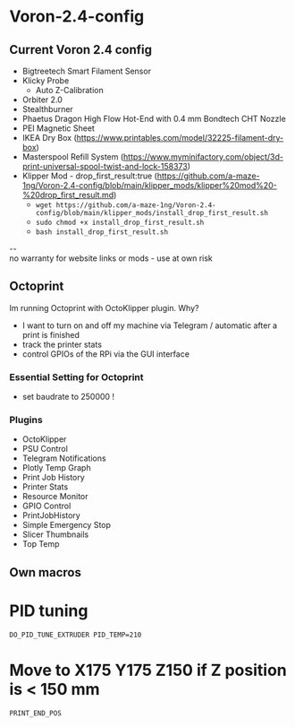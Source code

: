 # Voron-2.4-config
## Current Voron 2.4 config
* Bigtreetech Smart Filament Sensor  
* Klicky Probe  
  * Auto Z-Calibration  
* Orbiter 2.0  
* Stealthburner  
* Phaetus Dragon High Flow Hot-End with 0.4 mm Bondtech CHT Nozzle  
* PEI Magnetic Sheet  
* IKEA Dry Box (https://www.printables.com/model/32225-filament-dry-box)  
* Masterspool Refill System (https://www.myminifactory.com/object/3d-print-universal-spool-twist-and-lock-158373)  
* Klipper Mod - drop_first_result:true (https://github.com/a-maze-1ng/Voron-2.4-config/blob/main/klipper_mods/klipper%20mod%20-%20drop_first_result.md)
  * ```wget https://github.com/a-maze-1ng/Voron-2.4-config/blob/main/klipper_mods/install_drop_first_result.sh```
  * ```sudo chmod +x install_drop_first_result.sh```
  * ```bash install_drop_first_result.sh```  

--  
no warranty for website links or mods - use at own risk

## Octoprint
Im running Octoprint with OctoKlipper plugin. 
Why?  
* I want to turn on and off my machine via Telegram / automatic after a print is finished
* track the printer stats
* control GPIOs of the RPi via the GUI interface

### Essential Setting for Octoprint
* set baudrate to 250000 !

### Plugins  
* OctoKlipper
* PSU Control
* Telegram Notifications
* Plotly Temp Graph
* Print Job History
* Printer Stats
* Resource Monitor
* GPIO Control
* PrintJobHistory 
* Simple Emergency Stop
* Slicer Thumbnails
* Top Temp

## Own macros
# PID tuning
```DO_PID_TUNE_EXTRUDER PID_TEMP=210```  
# Move to X175 Y175 Z150 if Z position is < 150 mm
```PRINT_END_POS```  

